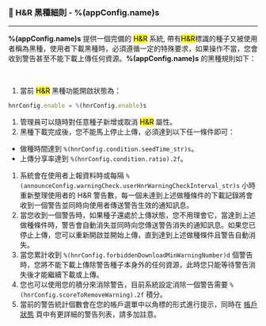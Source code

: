 ### :orange_book: H&R 黑種細則 - %(appConfig.name)s
---
**%(appConfig.name)s** 提供一個完備的 <mark>H&R</mark> 系統, 帶有<mark>H&R</mark>標識的種子又被使用者稱為黑種，使用者下載黑種時，必須遵循一定的特殊要求，如果操作不當，您會收到警告甚至不能下載上傳任何資源。**%(appConfig.name)s** 的黑種規則如下：

&emsp;

1. 當前 <mark>H&R</mark> 黑種功能開啟狀態為：
```javascript
hnrConfig.enable = %(hnrConfig.enable)s
```
1. 管理員可以隨時對任意種子新增或取消 <mark>H&R</mark> 屬性。
1. 黑種下載完成後，您不能馬上停止上傳，必須達到以下任一條件即可：
  * 做種時間達到 `%(hnrConfig.condition.seedTime_str)s`。
  * 上傳分享率達到 `%(hnrConfig.condition.ratio).2f`。
1. 系統會在使用者上報資料時或每隔 `%(announceConfig.warningCheck.userHnrWarningCheckInterval_str)s` 小時重新整理使用者的 H&R 警告數，每一個未達到上述做種條件的下載記錄將會收到一個警告並同時向使用者傳送警告生效的通知訊息。
1. 當您收到一個警告時，如果種子還處於上傳狀態，您不用理會它，當達到上述做種條件時，警告會自動消失並同時向您傳送警告消失的通知訊息。如果您已停止上傳，您可以重新開啟並開始上傳，直到達到上述做種條件且警告自動消失。
1. 當您累計收到 `%(hnrConfig.forbiddenDownloadMinWarningNumber)d` 個警告時，您將不能下載上傳除警告種子本身外的任何資源，此時您只能等待警告消失後才能繼續下載或上傳。
1. 您也可以使用您的積分來消除警告，目前系統設定消除一個警告需要 `%(hnrConfig.scoreToRemoveWarning).2f` 積分。
1. 當前的警告統計個數會在您的帳戶選單中以角標的形式進行提示，同時在 [帳戶狀態](/status/account) 頁中有更詳細的警告列表，請多加註意。